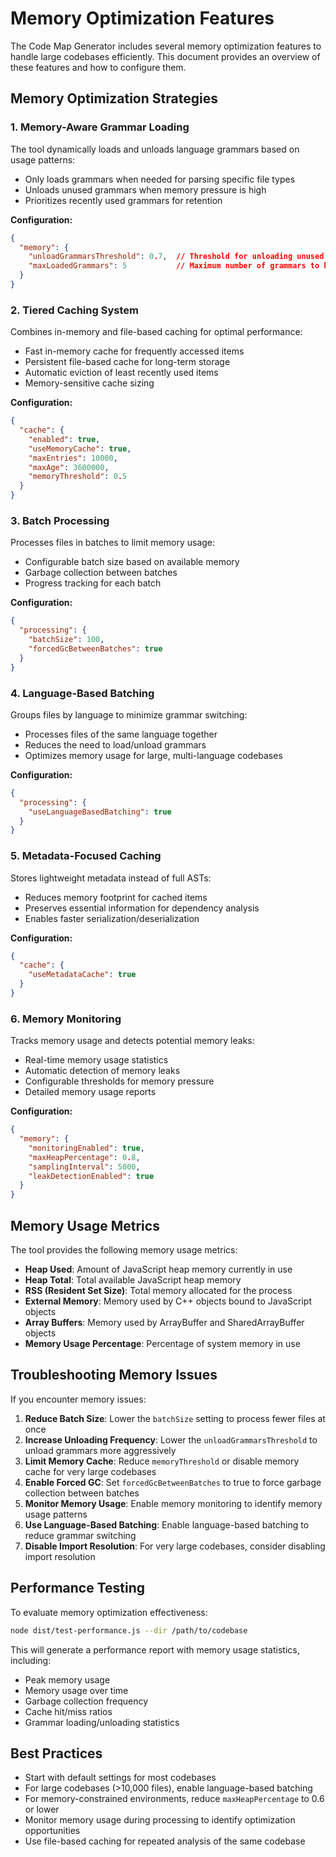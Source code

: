 # Memory Optimization Features

The Code Map Generator includes several memory optimization features to handle large codebases efficiently. This document provides an overview of these features and how to configure them.

## Memory Optimization Strategies

### 1. Memory-Aware Grammar Loading

The tool dynamically loads and unloads language grammars based on usage patterns:

- Only loads grammars when needed for parsing specific file types
- Unloads unused grammars when memory pressure is high
- Prioritizes recently used grammars for retention

**Configuration:**
```json
{
  "memory": {
    "unloadGrammarsThreshold": 0.7,  // Threshold for unloading unused grammars (0.0-1.0)
    "maxLoadedGrammars": 5           // Maximum number of grammars to keep loaded
  }
}
```

### 2. Tiered Caching System

Combines in-memory and file-based caching for optimal performance:

- Fast in-memory cache for frequently accessed items
- Persistent file-based cache for long-term storage
- Automatic eviction of least recently used items
- Memory-sensitive cache sizing

**Configuration:**
```json
{
  "cache": {
    "enabled": true,
    "useMemoryCache": true,
    "maxEntries": 10000,
    "maxAge": 3600000,
    "memoryThreshold": 0.5
  }
}
```

### 3. Batch Processing

Processes files in batches to limit memory usage:

- Configurable batch size based on available memory
- Garbage collection between batches
- Progress tracking for each batch

**Configuration:**
```json
{
  "processing": {
    "batchSize": 100,
    "forcedGcBetweenBatches": true
  }
}
```

### 4. Language-Based Batching

Groups files by language to minimize grammar switching:

- Processes files of the same language together
- Reduces the need to load/unload grammars
- Optimizes memory usage for large, multi-language codebases

**Configuration:**
```json
{
  "processing": {
    "useLanguageBasedBatching": true
  }
}
```

### 5. Metadata-Focused Caching

Stores lightweight metadata instead of full ASTs:

- Reduces memory footprint for cached items
- Preserves essential information for dependency analysis
- Enables faster serialization/deserialization

**Configuration:**
```json
{
  "cache": {
    "useMetadataCache": true
  }
}
```

### 6. Memory Monitoring

Tracks memory usage and detects potential memory leaks:

- Real-time memory usage statistics
- Automatic detection of memory leaks
- Configurable thresholds for memory pressure
- Detailed memory usage reports

**Configuration:**
```json
{
  "memory": {
    "monitoringEnabled": true,
    "maxHeapPercentage": 0.8,
    "samplingInterval": 5000,
    "leakDetectionEnabled": true
  }
}
```

## Memory Usage Metrics

The tool provides the following memory usage metrics:

- **Heap Used**: Amount of JavaScript heap memory currently in use
- **Heap Total**: Total available JavaScript heap memory
- **RSS (Resident Set Size)**: Total memory allocated for the process
- **External Memory**: Memory used by C++ objects bound to JavaScript objects
- **Array Buffers**: Memory used by ArrayBuffer and SharedArrayBuffer objects
- **Memory Usage Percentage**: Percentage of system memory in use

## Troubleshooting Memory Issues

If you encounter memory issues:

1. **Reduce Batch Size**: Lower the `batchSize` setting to process fewer files at once
2. **Increase Unloading Frequency**: Lower the `unloadGrammarsThreshold` to unload grammars more aggressively
3. **Limit Memory Cache**: Reduce `memoryThreshold` or disable memory cache for very large codebases
4. **Enable Forced GC**: Set `forcedGcBetweenBatches` to true to force garbage collection between batches
5. **Monitor Memory Usage**: Enable memory monitoring to identify memory usage patterns
6. **Use Language-Based Batching**: Enable language-based batching to reduce grammar switching
7. **Disable Import Resolution**: For very large codebases, consider disabling import resolution

## Performance Testing

To evaluate memory optimization effectiveness:

```bash
node dist/test-performance.js --dir /path/to/codebase
```

This will generate a performance report with memory usage statistics, including:

- Peak memory usage
- Memory usage over time
- Garbage collection frequency
- Cache hit/miss ratios
- Grammar loading/unloading statistics

## Best Practices

- Start with default settings for most codebases
- For large codebases (>10,000 files), enable language-based batching
- For memory-constrained environments, reduce `maxHeapPercentage` to 0.6 or lower
- Monitor memory usage during processing to identify optimization opportunities
- Use file-based caching for repeated analysis of the same codebase

